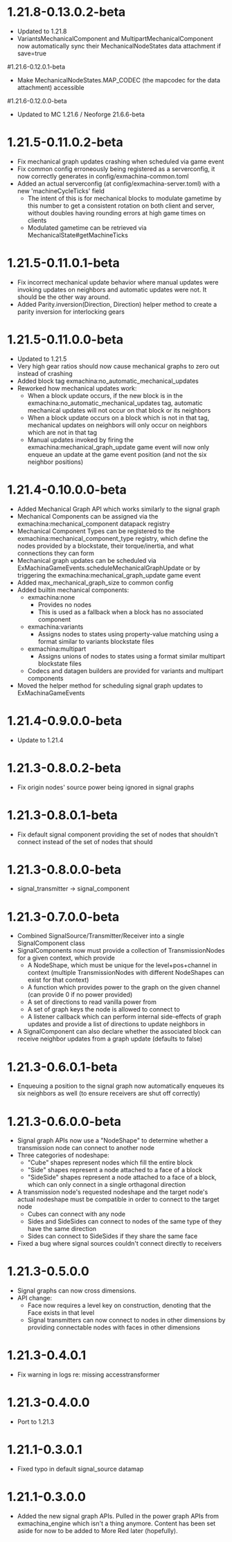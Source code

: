 # 1.21.8-0.13.0.2-beta
* Updated to 1.21.8
* VariantsMechanicalComponent and MultipartMechanicalComponent now automatically sync their MechanicalNodeStates data attachment if save=true

#1.21.6-0.12.0.1-beta
* Make MechanicalNodeStates.MAP_CODEC (the mapcodec for the data attachment) accessible

#1.21.6-0.12.0.0-beta
* Updated to MC 1.21.6 / Neoforge 21.6.6-beta

# 1.21.5-0.11.0.2-beta
* Fix mechanical graph updates crashing when scheduled via game event
* Fix common config erroneously being registered as a serverconfig, it now correctly generates in config/exmachina-common.toml
* Added an actual serverconfig (at config/exmachina-server.toml) with a new 'machineCycleTicks' field
  * The intent of this is for mechanical blocks to modulate gametime by this number to get a consistent rotation on both client and server, without doubles having rounding errors at high game times on clients
  * Modulated gametime can be retrieved via MechanicalState#getMachineTicks

# 1.21.5-0.11.0.1-beta
* Fix incorrect mechanical update behavior where manual updates were invoking updates on neighbors and automatic updates were not. It should be the other way around.
* Added Parity.inversion(Direction, Direction) helper method to create a parity inversion for interlocking gears

# 1.21.5-0.11.0.0-beta
* Updated to 1.21.5
* Very high gear ratios should now cause mechanical graphs to zero out instead of crashing
* Added block tag exmachina:no_automatic_mechanical_updates
* Reworked how mechanical updates work:
  * When a block update occurs, if the new block is in the exmachina:no_automatic_mechanical_updates tag, automatic mechanical updates will not occur on that block or its neighbors
  * When a block update occurs on a block which is not in that tag, mechanical updates on neighbors will only occur on neighbors which are not in that tag
  * Manual updates invoked by firing the exmachina:mechanical_graph_update game event will now only enqueue an update at the game event position (and not the six neighbor positions)

# 1.21.4-0.10.0.0-beta
* Added Mechanical Graph API which works similarly to the signal graph
* Mechanical Components can be assigned via the exmachina:mechanical_component datapack registry
* Mechanical Component Types can be registered to the exmachina:mechanical_component_type registry, which define the nodes provided by a blockstate, their torque/inertia, and what connections they can form
* Mechanical graph updates can be scheduled via ExMachinaGameEvents.scheduleMechanicalGraphUpdate or by triggering the exmachina:mechanical_graph_update game event
* Added max_mechanical_graph_size to common config
* Added builtin mechanical components:
  * exmachina:none
    * Provides no nodes
    * This is used as a fallback when a block has no associated component
  * exmachina:variants
    * Assigns nodes to states using property-value matching using a format similar to variants blockstate files
  * exmachina:multipart
    * Assigns unions of nodes to states using a format similar multipart blockstate files
  * Codecs and datagen builders are provided for variants and multipart components
* Moved the helper method for scheduling signal graph updates to ExMachinaGameEvents

# 1.21.4-0.9.0.0-beta
* Update to 1.21.4

# 1.21.3-0.8.0.2-beta
* Fix origin nodes' source power being ignored in signal graphs

# 1.21.3-0.8.0.1-beta
* Fix default signal component providing the set of nodes that shouldn't connect instead of the set of nodes that should

# 1.21.3-0.8.0.0-beta
* signal_transmitter -> signal_component

# 1.21.3-0.7.0.0-beta
* Combined SignalSource/Transmitter/Receiver into a single SignalComponent class
* SignalComponents now must provide a collection of TransmissionNodes for a given context, which provide
  * A NodeShape, which must be unique for the level+pos+channel in context (multiple TransmissionNodes with different NodeShapes can exist for that context)
  * A function which provides power to the graph on the given channel (can provide 0 if no power provided)
  * A set of directions to read vanilla power from
  * A set of graph keys the node is allowed to connect to
  * A listener callback which can perform internal side-effects of graph updates and provide a list of directions to update neighbors in
* A SignalComponent can also declare whether the associated block can receive neighbor updates from a graph update (defaults to false)

# 1.21.3-0.6.0.1-beta
* Enqueuing a position to the signal graph now automatically enqueues its six neighbors as well (to ensure receivers are shut off correctly)

# 1.21.3-0.6.0.0-beta
* Signal graph APIs now use a "NodeShape" to determine whether a transmission node can connect to another node
* Three categories of nodeshape:
	* "Cube" shapes represent nodes which fill the entire block
	* "Side" shapes represent a node attached to a face of a block
	* "SideSide" shapes represent a node attached to a face of a block, which can only connect in a single orthagonal direction
* A transmission node's requested nodeshape and the target node's actual nodeshape must be compatible in order to connect to the target node
	* Cubes can connect with any node
	* Sides and SideSides can connect to nodes of the same type of they have the same direction
	* Sides can connect to SideSides if they share the same face
* Fixed a bug where signal sources couldn't connect directly to receivers

# 1.21.3-0.5.0.0
* Signal graphs can now cross dimensions.
* API change:
  * Face now requires a level key on construction, denoting that the Face exists in that level
  * Signal transmitters can now connect to nodes in other dimensions by providing connectable nodes with faces in other dimensions

# 1.21.3-0.4.0.1
* Fix warning in logs re: missing accesstransformer

# 1.21.3-0.4.0.0
* Port to 1.21.3

# 1.21.1-0.3.0.1
* Fixed typo in default signal_source datamap

# 1.21.1-0.3.0.0
* Added the new signal graph APIs. Pulled in the power graph APIs from exmachina_engine which isn't a thing anymore. Content has been set aside for now to be added to More Red later (hopefully).
